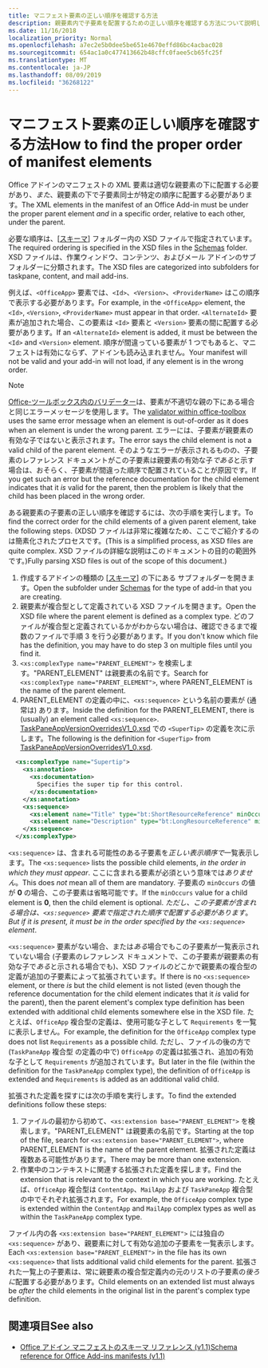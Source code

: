 ```yaml
---
title: マニフェスト要素の正しい順序を確認する方法
description: 親要素内で子要素を配置するための正しい順序を確認する方法について説明します。
ms.date: 11/16/2018
localization_priority: Normal
ms.openlocfilehash: a7ec2e5b0dee5be651e4670effd86bc4acbac028
ms.sourcegitcommit: 654ac1a0c477413662b48cffc0faee5cb65fc25f
ms.translationtype: MT
ms.contentlocale: ja-JP
ms.lasthandoff: 08/09/2019
ms.locfileid: "36268122"
---
```

# <a name="how-to-find-the-proper-order-of-manifest-elements"></a><span data-ttu-id="4f423-103">マニフェスト要素の正しい順序を確認する方法</span><span class="sxs-lookup"><span data-stu-id="4f423-103">How to find the proper order of manifest elements</span></span>

<span data-ttu-id="4f423-104">Office アドインのマニフェストの XML 要素は適切な親要素の下に配置する必要があり、*また*、親要素の下で子要素同士が特定の順序に配置する必要があります。</span><span class="sxs-lookup"><span data-stu-id="4f423-104">The XML elements in the manifest of an Office Add-in must be under the proper parent element *and* in a specific order, relative to each other, under the parent.</span></span>

<span data-ttu-id="4f423-105">必要な順序は、[[スキーマ](https://github.com/OfficeDev/office-js-docs-pr/tree/master/docs/overview/schemas)] フォルダー内の XSD ファイルで指定されています。</span><span class="sxs-lookup"><span data-stu-id="4f423-105">The required ordering is specified in the XSD files in the [Schemas](https://github.com/OfficeDev/office-js-docs-pr/tree/master/docs/overview/schemas) folder.</span></span> <span data-ttu-id="4f423-106">XSD ファイルは、作業ウィンドウ、コンテンツ、およびメール アドインのサブフォルダーに分類されます。</span><span class="sxs-lookup"><span data-stu-id="4f423-106">The XSD files are categorized into subfolders for taskpane, content, and mail add-ins.</span></span>

<span data-ttu-id="4f423-107">例えば、`<OfficeApp>` 要素では、`<Id>`、`<Version>`、`<ProviderName>` はこの順序で表示する必要があります。</span><span class="sxs-lookup"><span data-stu-id="4f423-107">For example, in the `<OfficeApp>` element, the `<Id>`, `<Version>`, `<ProviderName>` must appear in that order.</span></span> <span data-ttu-id="4f423-108">`<AlternateId>` 要素が追加された場合、この要素は `<Id>` 要素と `<Version>` 要素の間に配置する必要があります。</span><span class="sxs-lookup"><span data-stu-id="4f423-108">If an `<AlternateId>` element is added, it must be between the `<Id>` and `<Version>` element.</span></span> <span data-ttu-id="4f423-109">順序が間違っている要素が 1 つでもあると、マニフェストは有効にならず、アドインも読み込まれません。</span><span class="sxs-lookup"><span data-stu-id="4f423-109">Your manifest will not be valid and your add-in will not load, if any element is in the wrong order.</span></span>

> [!NOTE]
> <span data-ttu-id="4f423-110">[Office-ツールボックス内のバリデーター](../testing/troubleshoot-manifest.md#validate-your-manifest-with-office-toolbox)は、要素が不適切な親の下にある場合と同じエラーメッセージを使用します。</span><span class="sxs-lookup"><span data-stu-id="4f423-110">The [validator within office-toolbox](../testing/troubleshoot-manifest.md#validate-your-manifest-with-office-toolbox) uses the same error message when an element is out-of-order as it does when an element is under the wrong parent.</span></span> <span data-ttu-id="4f423-111">エラーには、子要素が親要素の有効な子ではないと表示されます。</span><span class="sxs-lookup"><span data-stu-id="4f423-111">The error says the child element is not a valid child of the parent element.</span></span> <span data-ttu-id="4f423-112">そのようなエラーが表示されるものの、子要素のレファレンス ドキュメントがこの子要素は親要素の有効な子*である*と示す場合は、おそらく、子要素が間違った順序で配置されていることが原因です。</span><span class="sxs-lookup"><span data-stu-id="4f423-112">If you get such an error but the reference documentation for the child element indicates that it *is* valid for the parent, then the problem is likely that the child has been placed in the wrong order.</span></span>

<span data-ttu-id="4f423-113">ある親要素の子要素の正しい順序を確認するには、次の手順を実行します。</span><span class="sxs-lookup"><span data-stu-id="4f423-113">To find the correct order for the child elements of a given parent element, take the following steps.</span></span> <span data-ttu-id="4f423-114">(XDSD ファイルは非常に複雑なため、ここでご紹介するのは簡素化されたプロセスです。</span><span class="sxs-lookup"><span data-stu-id="4f423-114">(This is a simplified process, as XSD files are quite complex.</span></span> <span data-ttu-id="4f423-115">XSD ファイルの詳細な説明はこのドキュメントの目的の範囲外です。)</span><span class="sxs-lookup"><span data-stu-id="4f423-115">Fully parsing XSD files is out of the scope of this document.)</span></span>

1. <span data-ttu-id="4f423-116">作成するアドインの種類の [[スキーマ](https://github.com/OfficeDev/office-js-docs-pr/tree/master/docs/overview/schemas)] の下にある サブフォルダーを開きます。</span><span class="sxs-lookup"><span data-stu-id="4f423-116">Open the subfolder under [Schemas](https://github.com/OfficeDev/office-js-docs-pr/tree/master/docs/overview/schemas) for the type of add-in that you are creating.</span></span> 
2. <span data-ttu-id="4f423-117">親要素が複合型として定義されている XSD ファイルを開きます。</span><span class="sxs-lookup"><span data-stu-id="4f423-117">Open the XSD file where the parent element is defined as a complex type.</span></span> <span data-ttu-id="4f423-118">どのファイルが複合型と定義されているかがわからない場合は、確認できるまで複数のファイルで手順 3 を行う必要があります。</span><span class="sxs-lookup"><span data-stu-id="4f423-118">If you don't know which file has the definition, you may have to do step 3 on multiple files until you find it.</span></span>
3. <span data-ttu-id="4f423-119">`<xs:complexType name="PARENT_ELEMENT">` を検索します。"PARENT_ELEMENT" は親要素の名前です。</span><span class="sxs-lookup"><span data-stu-id="4f423-119">Search for `<xs:complexType name="PARENT_ELEMENT">`, where PARENT_ELEMENT is the name of the parent element.</span></span>
4. <span data-ttu-id="4f423-120">PARENT_ELEMENT の定義の中に、`<xs:sequence>` という名前の要素が (通常は) あります。</span><span class="sxs-lookup"><span data-stu-id="4f423-120">Inside the definition for the PARENT_ELEMENT, there is (usually) an element called `<xs:sequence>`.</span></span> <span data-ttu-id="4f423-121">[TaskPaneAppVersionOverridesV1_0.xsd](https://raw.githubusercontent.com/OfficeDev/office-js-docs-pr/master/docs/overview/schemas/taskpane/TaskPaneAppVersionOverridesV1_0.xsd) での `<SuperTip>` の定義を次に示します。</span><span class="sxs-lookup"><span data-stu-id="4f423-121">The following is the definition for `<SuperTip>` from [TaskPaneAppVersionOverridesV1_0.xsd](https://raw.githubusercontent.com/OfficeDev/office-js-docs-pr/master/docs/overview/schemas/taskpane/TaskPaneAppVersionOverridesV1_0.xsd).</span></span>

```xml
  <xs:complexType name="Supertip">
    <xs:annotation>
      <xs:documentation>
        Specifies the super tip for this control.
      </xs:documentation>
    </xs:annotation>
    <xs:sequence>
      <xs:element name="Title" type="bt:ShortResourceReference" minOccurs="1" maxOccurs="1" />
      <xs:element name="Description" type="bt:LongResourceReference" minOccurs="1" maxOccurs="1" />
    </xs:sequence>
  </xs:complexType>
```

<span data-ttu-id="4f423-122">`<xs:sequence>` は、含まれる可能性のある子要素を*正しい表示順序で*一覧表示します。</span><span class="sxs-lookup"><span data-stu-id="4f423-122">The `<xs:sequence>` lists the possible child elements, *in the order in which they must appear*.</span></span> <span data-ttu-id="4f423-123">ここに含まれる要素が必須という意味では*ありません*。</span><span class="sxs-lookup"><span data-stu-id="4f423-123">This does *not* mean all of them are mandatory.</span></span> <span data-ttu-id="4f423-124">子要素の `minOccurs` の値が **0** の場合、この子要素は省略可能です。</span><span class="sxs-lookup"><span data-stu-id="4f423-124">If the `minOccurs` value for a child element is **0**, then the child element is optional.</span></span> <span data-ttu-id="4f423-125">*ただし、この子要素が含まれる場合は、`<xs:sequence>` 要素で指定された順序で配置する必要があります*。</span><span class="sxs-lookup"><span data-stu-id="4f423-125">*But if it is present, it must be in the order specified by the `<xs:sequence>` element*.</span></span>

<span data-ttu-id="4f423-126">`<xs:sequence>` 要素がない場合、または*ある*場合でもこの子要素が一覧表示されていない場合 (子要素のレファレンス ドキュメントで、この子要素が親要素の有効な子で*ある*と示される場合でも)、XSD ファイルのどこかで親要素の複合型の定義が追加の子要素によって拡張されています。</span><span class="sxs-lookup"><span data-stu-id="4f423-126">If there is no `<xs:sequence>` element, or there *is* but the child element is not listed (even though the reference documentation for the child element indicates that it *is* valid for the parent), then the parent element's complex type definition has been extended with additional child elements somewhere else in the XSD file.</span></span> <span data-ttu-id="4f423-127">たとえば、`OfficeApp` 複合型の定義は、使用可能な子として `Requirements` を一覧に表示しません。</span><span class="sxs-lookup"><span data-stu-id="4f423-127">For example, the definition for the `OfficeApp` complex type does not list `Requirements` as a possible child.</span></span> <span data-ttu-id="4f423-128">ただし、ファイルの後の方で (`TaskPaneApp` 複合型 の定義の中で) `OfficeApp` の定義は拡張され、追加の有効な子として `Requirements` が追加されています。</span><span class="sxs-lookup"><span data-stu-id="4f423-128">But later in the file (within the definition for the `TaskPaneApp` complex type), the definition of `OfficeApp` is extended and `Requirements` is added as an additional valid child.</span></span>

<span data-ttu-id="4f423-129">拡張された定義を探すには次の手順を実行します。</span><span class="sxs-lookup"><span data-stu-id="4f423-129">To find the extended definitions follow these steps:</span></span>

1. <span data-ttu-id="4f423-130">ファイルの最初から初めて、`<xs:extension base="PARENT_ELEMENT">` を検索します。"PARENT_ELEMENT" は親要素の名前です。</span><span class="sxs-lookup"><span data-stu-id="4f423-130">Starting at the top of the file, search for `<xs:extension base="PARENT_ELEMENT">`, where PARENT_ELEMENT is the name of the parent element.</span></span> <span data-ttu-id="4f423-131">拡張された定義は複数ある可能性があります。</span><span class="sxs-lookup"><span data-stu-id="4f423-131">There may be more than one extension.</span></span>
2. <span data-ttu-id="4f423-132">作業中のコンテキストに関連する拡張された定義を探します。</span><span class="sxs-lookup"><span data-stu-id="4f423-132">Find the extension that is relevant to the context in which you are working.</span></span> <span data-ttu-id="4f423-133">たとえば、`OfficeApp` 複合型は `ContentApp`、`MailApp` および `TaskPaneApp` 複合型の中でそれぞれ拡張されます。</span><span class="sxs-lookup"><span data-stu-id="4f423-133">For example, the `OfficeApp` complex type is extended within the `ContentApp` and `MailApp` complex types as well as within the `TaskPaneApp` complex type.</span></span>

<span data-ttu-id="4f423-134">ファイル内の各 `<xs:extension base="PARENT_ELEMENT">` には独自の `<xs:sequence>` があり、親要素に対して有効な追加の子要素を一覧表示します。</span><span class="sxs-lookup"><span data-stu-id="4f423-134">Each `<xs:extension base="PARENT_ELEMENT">` in the file has its own `<xs:sequence>` that lists additional valid child elements for the parent.</span></span> <span data-ttu-id="4f423-135">拡張された一覧上の子要素は、常に親要素の複合型定義内の元のリストの子要素の*後ろに*配置する必要があります。</span><span class="sxs-lookup"><span data-stu-id="4f423-135">Child elements on an extended list must always be *after* the child elements in the original list in the parent's complex type definition.</span></span>

## <a name="see-also"></a><span data-ttu-id="4f423-136">関連項目</span><span class="sxs-lookup"><span data-stu-id="4f423-136">See also</span></span>

- [<span data-ttu-id="4f423-137">Office アドイン マニフェストのスキーマ リファレンス (v1.1)</span><span class="sxs-lookup"><span data-stu-id="4f423-137">Schema reference for Office Add-ins manifests (v1.1)</span></span>](../develop/add-in-manifests.md)
